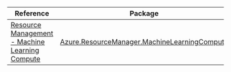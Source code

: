| Reference | Package | Source |
|---|---|---|
|[Resource Management - Machine Learning Compute](resourcemanager.machinelearningcompute-readme.md)|[Azure.ResourceManager.MachineLearningCompute](https://www.nuget.org/packages/Azure.ResourceManager.MachineLearningCompute)|[GitHub](https://github.com/Azure/azure-sdk-for-net/blob/main/sdk/machinelearningcompute/Azure.ResourceManager.MachineLearningCompute)|
